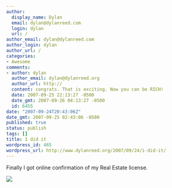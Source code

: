 ```yaml
---
author:
  display_name: Dylan
  email: dylan@dylanreed.com
  login: dylan
  url: /
author_email: dylan@dylanreed.com
author_login: dylan
author_url: /
categories:
- Awesome
comments:
- author: dylan
  author_email: dylan@dylanreed.org
  author_url: http://
  content: congrats. That is exciting. Now you can be RICH!
  date: 2007-09-25 22:13:27 -0500
  date_gmt: 2007-09-26 04:13:27 -0500
  id: 6455
date: "2007-09-24T20:43:06Z"
date_gmt: 2007-09-25 02:43:06 -0500
published: true
status: publish
tags: []
title: I did it
wordpress_id: 465
wordpress_url: http://www.dylanreed.org/2007/09/24/i-did-it/
---
```


Finally I got online confirmation of my Real Estate license.

[![][1]][1]

   [1]: http://farm2.static.flickr.com/1133/1436173002_7c05c35e55.jpg

